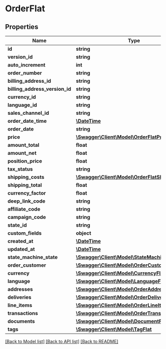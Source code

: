 # OrderFlat

## Properties
Name | Type | Description | Notes
------------ | ------------- | ------------- | -------------
**id** | **string** |  | [optional] 
**version_id** | **string** |  | [optional] 
**auto_increment** | **int** |  | [optional] 
**order_number** | **string** |  | [optional] 
**billing_address_id** | **string** |  | 
**billing_address_version_id** | **string** |  | [optional] 
**currency_id** | **string** |  | 
**language_id** | **string** |  | 
**sales_channel_id** | **string** |  | 
**order_date_time** | [**\DateTime**](\DateTime.md) |  | 
**order_date** | **string** |  | [optional] 
**price** | [**\Swagger\Client\Model\OrderFlatPrice**](OrderFlatPrice.md) |  | [optional] 
**amount_total** | **float** |  | [optional] 
**amount_net** | **float** |  | [optional] 
**position_price** | **float** |  | [optional] 
**tax_status** | **string** |  | [optional] 
**shipping_costs** | [**\Swagger\Client\Model\OrderFlatShippingCosts**](OrderFlatShippingCosts.md) |  | [optional] 
**shipping_total** | **float** |  | [optional] 
**currency_factor** | **float** |  | 
**deep_link_code** | **string** |  | [optional] 
**affiliate_code** | **string** |  | [optional] 
**campaign_code** | **string** |  | [optional] 
**state_id** | **string** |  | 
**custom_fields** | **object** |  | [optional] 
**created_at** | [**\DateTime**](\DateTime.md) |  | 
**updated_at** | [**\DateTime**](\DateTime.md) |  | 
**state_machine_state** | [**\Swagger\Client\Model\StateMachineStateFlat**](StateMachineStateFlat.md) |  | [optional] 
**order_customer** | [**\Swagger\Client\Model\OrderCustomerFlat**](OrderCustomerFlat.md) |  | [optional] 
**currency** | [**\Swagger\Client\Model\CurrencyFlat**](CurrencyFlat.md) |  | [optional] 
**language** | [**\Swagger\Client\Model\LanguageFlat**](LanguageFlat.md) |  | [optional] 
**addresses** | [**\Swagger\Client\Model\OrderAddressFlat**](OrderAddressFlat.md) |  | [optional] 
**deliveries** | [**\Swagger\Client\Model\OrderDeliveryFlat**](OrderDeliveryFlat.md) |  | [optional] 
**line_items** | [**\Swagger\Client\Model\OrderLineItemFlat**](OrderLineItemFlat.md) |  | [optional] 
**transactions** | [**\Swagger\Client\Model\OrderTransactionFlat**](OrderTransactionFlat.md) |  | [optional] 
**documents** | [**\Swagger\Client\Model\DocumentFlat**](DocumentFlat.md) |  | [optional] 
**tags** | [**\Swagger\Client\Model\TagFlat**](TagFlat.md) |  | [optional] 

[[Back to Model list]](../../README.md#documentation-for-models) [[Back to API list]](../../README.md#documentation-for-api-endpoints) [[Back to README]](../../README.md)

